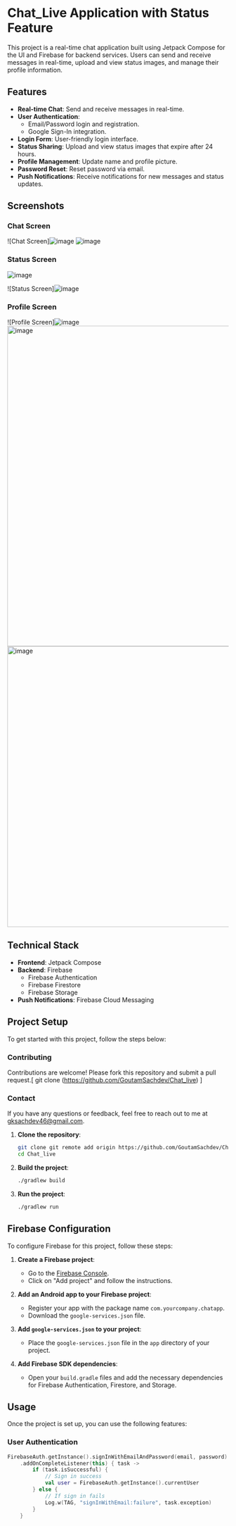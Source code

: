 # Chat_Live Application with Status Feature

This project is a real-time chat application built using Jetpack Compose for the UI and Firebase for backend services. Users can send and receive messages in real-time, upload and view status images, and manage their profile information.

## Features
- **Real-time Chat**: Send and receive messages in real-time.
- **User Authentication**: 
  - Email/Password login and registration.
  - Google Sign-In integration.
- **Login Form**: User-friendly login interface.
- **Status Sharing**: Upload and view status images that expire after 24 hours.
- **Profile Management**: Update name and profile picture.
- **Password Reset**: Reset password via email.
- **Push Notifications**: Receive notifications for new messages and status updates.

## Screenshots
### Chat Screen
![Chat Screen]![image](https://github.com/GoutamSachdev/Chat_live-/assets/142876027/638cd34d-7a91-421c-a3ef-0265971f87fe)
![image](https://github.com/GoutamSachdev/Chat_live-/assets/142876027/ceed9e02-caea-446e-b79d-8490944d1ed7)



### Status Screen
![image](https://github.com/GoutamSachdev/Chat_live-/assets/142876027/eacfc52e-ebf6-4e6f-bf36-e688f08f028b)

![Status Screen]![image](https://github.com/GoutamSachdev/Chat_live-/assets/142876027/b3a55960-12d8-4662-95d1-e92535aa2351)


### Profile Screen
![Profile Screen]![image](https://github.com/GoutamSachdev/Chat_live-/assets/142876027/0305ed90-f59e-4a5a-b388-95fde61cbc57)
<img width="728" alt="image" src="https://github.com/GoutamSachdev/Chat_live-/assets/142876027/fd7177f6-6b4b-493c-b1d8-32b7ff116d36">
<img width="638" alt="image" src="https://github.com/GoutamSachdev/Chat_live-/assets/142876027/b62d8d2e-f1c7-4cf0-984d-f44937819fca">



## Technical Stack
- **Frontend**: Jetpack Compose
- **Backend**: Firebase
  - Firebase Authentication
  - Firebase Firestore
  - Firebase Storage
- **Push Notifications**: Firebase Cloud Messaging

## Project Setup
To get started with this project, follow the steps below:
### Contributing
Contributions are welcome! Please fork this repository and submit a pull request.[ git clone (https://github.com/GoutamSachdev/Chat_live) ]
### Contact
If you have any questions or feedback, feel free to reach out to me at gksachdev46@gmail.com.


1. **Clone the repository**:
    ```sh
    git clone git remote add origin https://github.com/GoutamSachdev/Chat_live-.git
    cd Chat_live
    ```

2. **Build the project**:
    ```sh
    ./gradlew build
    ```

3. **Run the project**:
    ```sh
    ./gradlew run
    ```

## Firebase Configuration
To configure Firebase for this project, follow these steps:

1. **Create a Firebase project**:
   - Go to the [Firebase Console](https://console.firebase.google.com/).
   - Click on "Add project" and follow the instructions.

2. **Add an Android app to your Firebase project**:
   - Register your app with the package name `com.yourcompany.chatapp`.
   - Download the `google-services.json` file.

3. **Add `google-services.json` to your project**:
   - Place the `google-services.json` file in the `app` directory of your project.

4. **Add Firebase SDK dependencies**:
   - Open your `build.gradle` files and add the necessary dependencies for Firebase Authentication, Firestore, and Storage.

## Usage
Once the project is set up, you can use the following features:

### User Authentication
```kotlin
FirebaseAuth.getInstance().signInWithEmailAndPassword(email, password)
    .addOnCompleteListener(this) { task ->
        if (task.isSuccessful) {
            // Sign in success
            val user = FirebaseAuth.getInstance().currentUser
        } else {
            // If sign in fails
            Log.w(TAG, "signInWithEmail:failure", task.exception)
        }
    }



